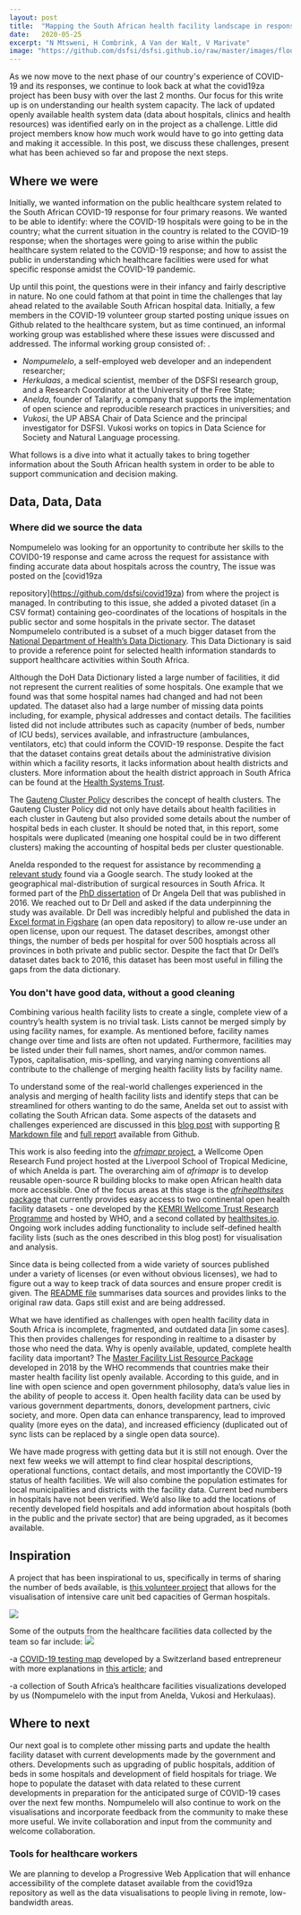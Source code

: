 ```yaml
---
layout: post
title:  "Mapping the South African health facility landscape in response to COVID-19"
date:   2020-05-25
excerpt: "N Mtsweni, H Combrink, A Van der Walt, V Marivate"
image: "https://github.com/dsfsi/dsfsi.github.io/raw/master/images/flourish.png"
---
```


As we now move to the next phase of our country's experience of COVID-19 and its responses, we continue to look back at what the covid19za project has been busy with over the last 2 months. Our focus for this write up is on understanding our health system capacity. The lack of updated openly available health system data (data about hospitals, clinics and health resources) was identified early on in the project as a challenge. Little did project members know how much work would have to go into getting data and making it accessible. In this post, we discuss these challenges, present what has been achieved so far and propose the next steps. 

## Where we were
Initially, we wanted information on the public healthcare system related to the South African COVID-19 response for four primary reasons. We wanted to be able to identify: 
where the COVID-19 hospitals were going to be in the country; 
what the current situation in the country is related to the COVID-19 response;
when the shortages were going to arise within the public healthcare system related to the COVID-19 response; and 
how to assist the public in understanding which healthcare facilities were used for what specific response amidst the COVID-19 pandemic.

Up until this point, the questions were in their infancy and fairly descriptive in nature. No one could fathom at that point in time the challenges that lay ahead related to the available South African hospital data. Initially, a few members in the COVID-19 volunteer group started posting unique issues on Github related to the healthcare system, but as time continued, an informal working group was established where these issues were discussed and addressed. The informal working group consisted of: .

* *Nompumelelo*,  a self-employed web developer and an independent researcher;
* *Herkulaas*, a medical scientist, member of the DSFSI research group, and a Research Coordinator at the University of the Free State;
* *Anelda*,  founder of Talarify, a company that supports the implementation of open science and reproducible research practices in universities; and
* *Vukosi*, the UP ABSA Chair of Data Science and the principal investigator for DSFSI. Vukosi works on topics in Data Science for Society and Natural Language processing. 

What follows is a dive into what it actually takes to bring together information about the South African health system in order to be able to support communication and decision making. 

## Data, Data, Data

### Where did we source the data

Nompumelelo was looking for an opportunity to contribute her skills to the COVID0-19 response and came across the request for  assistance with finding accurate data about hospitals across the country, The issue was posted on the [covid19za  

repository](https://github.com/dsfsi/covid19za) from where the project is managed. In contributing to this issue,  she added a pivoted dataset (in a CSV format) containing geo-coordinates of the locations of hospitals in the public sector and some hospitals in the private sector. The dataset Nompumelelo contributed is a subset of a much bigger dataset from the [National Department of Health’s Data Dictionary](https://dd.dhmis.org/). This Data Dictionary is said to provide a reference point for selected health information standards to support healthcare activities within South Africa. 

Although the DoH Data Dictionary listed a large number of facilities, it did not represent the current realities of some hospitals. One example that we found was that some hospital names had changed and had not been updated. The dataset also had a large number of missing data points including, for example, physical addresses and contact details. The facilities listed did not include attributes such as capacity (number of beds, number of ICU beds), services available, and infrastructure (ambulances, ventilators, etc) that could inform the COVID-19 response. Despite the fact that the dataset contains great details about the administrative division within which a facility resorts, it lacks information about health districts and clusters. More information about the health district approach in South Africa can be found at the [Health Systems Trust](https://www.hst.org.za/publications/HST%20Publications/lg_dhs.pdf). 

The [Gauteng Cluster Policy](https://drive.google.com/file/d/1AhafV1DoTGwNRIx26J12_ICh-3vSVnyt/view) describes the concept of health clusters. The Gauteng Cluster Policy did not only have details about health facilities in each cluster in Gauteng but also provided some details about the number of hospital beds in each cluster. It should be noted that, in this report, some hospitals were duplicated (meaning one hospital could be in two different clusters) making the accounting of hospital beds per cluster questionable.  

Anelda responded to the request for assistance by recommending [a relevant study](http://www.samj.org.za/index.php/samj/article/view/12143) found via a Google search. The study looked at the geographical mal-distribution of surgical resources in South Africa. It formed part of the [PhD dissertation](https://open.uct.ac.za/handle/11427/22796) of Dr Angela Dell that was published in 2016. We reached out to Dr Dell and asked if the data underpinning the study was available. Dr Dell was incredibly helpful and published the data in [Excel format in Figshare](https://figshare.com/articles/SURGICAL_RSurgical%20resources%20in%20South%20Africa%20according%20to%20province%20(2016)ESOURCES_latestmarch2016_xlsx/12066711) (an open data repository) to allow re-use under an open license, upon our request. The dataset describes, amongst other things, the number of beds per hospital for over 500 hosptials across all provinces in both private and public sector. Despite the fact that Dr Dell’s dataset dates back to 2016, this dataset has been most useful in filling the gaps from the data dictionary.

### You don't have good data, without a good cleaning

Combining various health facility lists to create a single, complete view of a country’s health system is no trivial task. Lists cannot be merged simply by using facility names, for example. As mentioned before, facility names change over time and lists are often not updated. Furthermore, facilities may be listed under their full names, short names, and/or common names. Typos, capitalisation, mis-spelling, and varying naming conventions all contribute to the challenge of merging health facility lists by facility name.

To understand some of the real-world challenges experienced in the analysis and merging of health facility lists and identify steps that can be streamlined for others wanting to do the same, Anelda set out to assist with collating the South African data. Some aspects of the datasets and challenges experienced are discussed in this [blog post](http://www.afrimapr.org/blog/2020/merging-health-facility-lists-part1/) with supporting [R Markdown file](https://github.com/anelda/merge_open_hospital_data/blob/master/reports/merge_open_hospital_data_part1.Rmd) and [full report](https://htmlpreview.github.io/?https://github.com/anelda/merge_open_hospital_data/blob/master/reports/merge_open_hospital_data_part1.html) available from Github. 

This work is also feeding into the [_afrimapr_ project](http://afrimapr.org), a Wellcome Open Research Fund project hosted at the Liverpool School of Tropical Medicine, of which Anelda is part. The overarching aim of _afrimapr_ is to develop reusable open-source R building blocks to make open African health data more accessible. One of the focus areas at this stage is the [_afrihealthsites_ package](https://andysouth.shinyapps.io/healthsites_viewer/) that currently provides easy access to two continental open health facility datasets - one developed by the [KEMRI Wellcome Trust Research Programme](https://www.nature.com/articles/s41597-019-0142-2) and hosted by WHO, and a second collated by [healthsites.io](https://healthsites.io/). Ongoing work includes adding functionality to include self-defined health facility lists (such as the ones described in this blog post) for visualisation and analysis. 

Since data is being collected from a wide variety of sources published under a variety of licenses (or even without obvious licenses), we had to figure out a way to keep track of data sources and ensure proper credit is given. The [README file](https://github.com/dsfsi/covid19za/blob/master/data/README_hospital_data.md) summarises data sources and provides links to the original raw data. Gaps still exist and are being addressed.

What we have identified as challenges with open health facility data in South Africa is incomplete, fragmented, and outdated data [in some cases]. This then provides challenges for responding in realtime to a disaster by those who need the data.  Why is openly available, updated, complete health facility data important? The [Master Facility List Resource Package](https://www.who.int/healthinfo/MFL_Resource_Package_Jan2018.pdf?ua=1) developed in 2018 by the WHO recommends that countries make their master health facility list openly available. According to this guide, and in line with open science and open government philosophy, data’s value lies in the ability of people to access it. Open health facility data can be used by various government departments, donors, development partners, civic society, and more. Open data can enhance transparency, lead to improved quality (more eyes on the data), and increased efficiency (duplicated out of sync lists can be replaced by a single open data source).

We have made progress with getting data but it is still not enough. Over the next few weeks we will attempt to find clear hospital descriptions, operational functions, contact details, and most importantly the COVID-19 status of health facilities. We will also combine the population estimates for local municipalities and districts with the facility data. Current bed numbers in hospitals have not been verified. We’d also like to add the locations of recently developed field hospitals and add information about hospitals (both in the public and the private sector) that are being upgraded, as it becomes available.

## Inspiration

A project that has been inspirational to us, specifically in terms of sharing the number of beds available, is [this volunteer project](https://coronavis.dbvis.de/en/) that allows for the visualisation of intensive care unit bed capacities of German hospitals. 

![](https://github.com/dsfsi/dsfsi.github.io/raw/master/images/testingmap.png)


Some of the outputs from the healthcare facilities data collected by the team so far include:
![](https://github.com/dsfsi/dsfsi.github.io/raw/master/images/germanicu.png)


-a [COVID-19 testing map](https://www.ineff.ch/cov19testmap/) developed by a Switzerland based entrepreneur with more explanations in [this article](https://www.ineff.ch/2020-04-03-The-COVID-19-Testing-Facility-Map/); and 

-a collection of South Africa’s healthcare facilities visualizations developed by us (Nompumelelo with the input from Anelda, Vukosi and Herkulaas).


## Where to next

Our next goal is to complete other missing parts and update the health facility dataset with current developments made by the government and others. Developments such as upgrading of public hospitals, addition of beds in some hospitals and development of field hospitals for triage. We hope to populate the dataset with data related to these current developments in preparation for the anticipated surge of COVID-19 cases over the next few months. Nompumelelo will also continue to work on the visualisations and incorporate feedback from the community to make these more useful. We invite collaboration and input from the community and welcome collaboration.

### Tools for healthcare workers

We are planning to develop a Progressive Web Application that will enhance accessibility of the complete dataset available from the covid19za repository as well as the data visualisations to people living in remote, low-bandwidth areas.

